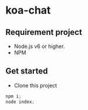 # koa-chat
## Requirement project
- Node.js v6 or higher.
- NPM

## Get started
- Clone this project
~~~javascript
npm i;
node index;
~~~